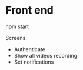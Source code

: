 # Front end

npm start

Screens:
  - Authenticate
  - Show all videos recording
  - Set notifications
